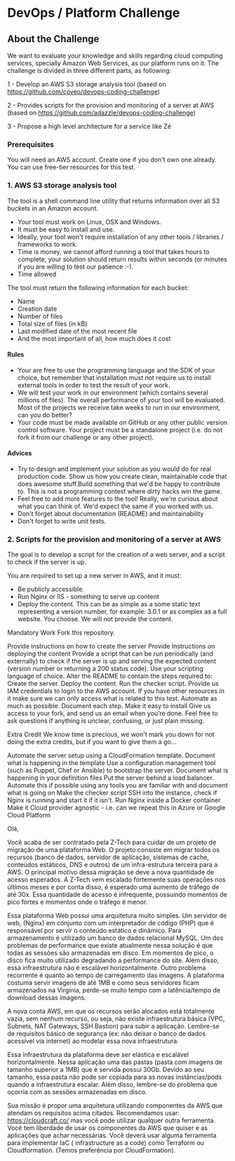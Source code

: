# DevOps / Platform Challenge

## About the Challenge

We want to evaluate your knowledge and skills regarding cloud computing services, specially Amazon Web Services, as our platform runs on it. The challenge is divided in three different parts, as following:

1 - Develop an AWS S3 storage analysis tool (based on https://github.com/coveo/devops-coding-challenge)

2 - Provides scripts for the provision and monitoring of a server at AWS (based on https://github.com/adazzle/devops-coding-challenge)

3 - Propose a high level architecture for a service like Zé

### Prerequisites

You will need an AWS account. Create one if you don't own one already. You can use free-tier resources for this test.

### 1. AWS S3 storage analysis tool

The tool is a shell command line utility that returns information over all S3 buckets in an Amazon account.

- Your tool must work on Linux, OSX and Windows.
- It must be easy to install and use.
- Ideally, your tool won't require installation of any other tools / libraries / frameworks to work.
- Time is money, we cannot afford running a tool that takes hours to complete, your solution should return results within seconds (or minutes if you are willing to test our patience :-).
- Time allowed

The tool must return the following information for each bucket:

- Name
- Creation date
- Number of files
- Total size of files (in kB)
- Last modified date of the most recent file
- And the most important of all, how much does it cost

#### Rules

- Your are free to use the programming language and the SDK of your choice, but remember that installation must not require us to install external tools in order to test the result of your work.
- We will test your work in our environment (which contains several millions of files). The overall performance of your tool will be evaluated. Most of the projects we receive take weeks to run in our environment, can you do better?
- Your code must be made available on GitHub or any other public version control software. Your project must be a standalone project (i.e. do not fork it from our challenge or any other project).

#### Advices
- Try to design and implement your solution as you would do for real production code. Show us how you create clean, maintainable code that does awesome stuff.Build something that we'd be happy to contribute to. This is not a programming contest where dirty hacks win the game.
- Feel free to add more features to the tool! Really, we're curious about what you can think of. We'd expect the same if you worked with us.
- Don't forget about documentation (README) and maintainability 
- Don't forget to write unit tests.

### 2. Scripts for the provision and monitoring of a server at AWS

The goal is to develop a script for the creation of a web server, and a script to check if the server is up.

You are required to set up a new server in AWS, and it must:

- Be publicly accessible.
- Run Nginx or IIS - something to serve up content
- Deploy the content. This can be as simple as a some static text representing a version number, for example: 3.0.1 or as complex as a full website. You choose. We will not provide the content.

Mandatory Work
Fork this repository.

Provide instructions on how to create the server
Provide Instructions on deploying the content
Provide a script that can be run periodically (and externally) to check if the server is up and serving the expected content (version number or returning a 200 status code). Use your scripting language of choice.
Alter the README to contain the steps required to:
Create the server.
Deploy the content.
Run the checker script.
Provide us IAM credentials to login to the AWS account. If you have other resources in it make sure we can only access what is related to this test.
Automate as much as possible.
Document each step.
Make it easy to install
Give us access to your fork, and send us an email when you’re done. Feel free to ask questions if anything is unclear, confusing, or just plain missing.

Extra Credit
We know time is precious, we won't mark you down for not doing the extra credits, but if you want to give them a go...

Automate the server setup using a CloudFormation template. Document what is happening in the template
Use a configuration management tool (such as Puppet, Chef or Ansible) to bootstrap the server. Document what is happening in your definition files
Put the server behind a load balancer. Automate this if possible using any tools you are familiar with and document what is going on
Make the checker script SSH into the instance, check if Nginx is running and start it if it isn't.
Run Nginx inside a Docker container
Make it Cloud provider agnostic - i.e. can we repeat this in Azure or Google Cloud Platform



Olá,

Você acaba de ser contratado pela Z-Tech para cuidar de um projeto de migração de uma plataforma Web. O projeto consiste em migrar todos os recursos (banco de dados, servidor de aplicação, sistemas de cache, conteúdos estáticos, DNS e outros) de um infra-estrutura terceira para a AWS. O principal motivo dessa migração se deve a nova quantidade de acesso esperados. A Z-Tech vem escalado fortemente suas operações nos últimos meses e por conta disso, é esperado uma aumento de tráfego de até 30x. Essa quantidade de acesso é infrequente, possuindo momentos de pico fortes e momentos onde o tráfego é menor.

Essa plataforma Web possui uma arquitetura muito simples. Um servidor de web, (Nginx) em conjunto com um interpretador de código (PHP) que é responsável por servir o conteúdo estático e dinâmico. Para armazenamento é utilizado um banco de dados relacional MySQL. Um dos problemas de performance que existe atualmente nessa solução é que todas as sessões são armazenadas em disco. Em momentos de pico, o disco fica muito utilizado degradando a performance do site. Além disso, essa infraestrutura não é escalável horizontalmente. Outro problema recorrente é quanto ao tempo de carregamento das imagens. A plataforma costuma servir imagens de até 1MB e como seus servidores ficam armazenados na Virginia, perde-se muito tempo com a latência/tempo de download dessas imagens.

A nova conta AWS, em que os recursos serão alocados está totalmente vazia, sem nenhum recurso, ou seja, não existe infraestrutura básica (VPC, Subnets, NAT Gateways, SSH Bastion) para subir a aplicação. Lembre-se de requisitos básico  de segurança (ex: não deixar o banco de dados acessível via internet) ao modelar essa nova infraestrutura. 

Essa infraestrutura da plataforma deve ser elástica e escalável horizontalmente. Nessa aplicação uma das pastas (pasta com imagens de tamanho superior a 1MB) que é servida possui 30Gb.  Devido ao seu tamanho, essa pasta não pode ser copiada para as novas instâncias/pods quando a infraestrutura escalar. Além disso, lembre-se do problema que ocorria com as sessões armazenadas em disco.

Sua missão é propor uma arquitetura utilizando componentes da AWS que atendam os requisitos acima citados. Recomendamos usar: https://cloudcraft.co/ mas você pode utilizar qualquer outra ferramenta. Você tem liberdade de usar os componentes da AWS que quiser e as aplicações que achar necessárias.  Você deverá usar alguma ferramenta para implementar IaC ( infrastructure as a code) como Terraform ou Cloudformation. (Temos preferência por CloudFormation).



